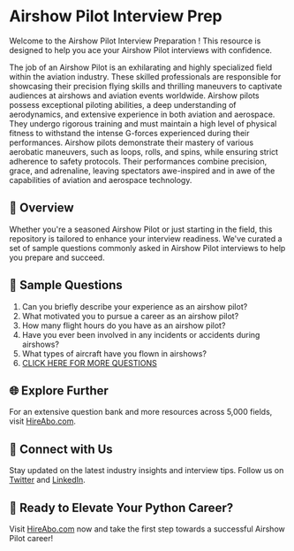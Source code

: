 # Airshow Pilot Interview Prep

Welcome to the Airshow Pilot Interview Preparation ! This resource is designed to help you ace your Airshow Pilot interviews with confidence.

The job of an Airshow Pilot is an exhilarating and highly specialized field within the aviation industry. These skilled professionals are responsible for showcasing their precision flying skills and thrilling maneuvers to captivate audiences at airshows and aviation events worldwide. Airshow pilots possess exceptional piloting abilities, a deep understanding of aerodynamics, and extensive experience in both aviation and aerospace. They undergo rigorous training and must maintain a high level of physical fitness to withstand the intense G-forces experienced during their performances. Airshow pilots demonstrate their mastery of various aerobatic maneuvers, such as loops, rolls, and spins, while ensuring strict adherence to safety protocols. Their performances combine precision, grace, and adrenaline, leaving spectators awe-inspired and in awe of the capabilities of aviation and aerospace technology.

## 🚀 Overview

Whether you're a seasoned Airshow Pilot or just starting in the field, this repository is tailored to enhance your interview readiness. We've curated a set of sample questions commonly asked in Airshow Pilot interviews to help you prepare and succeed.

## 📝 Sample Questions

1. Can you briefly describe your experience as an airshow pilot?
2. What motivated you to pursue a career as an airshow pilot?
3. How many flight hours do you have as an airshow pilot?
4. Have you ever been involved in any incidents or accidents during airshows?
5. What types of aircraft have you flown in airshows?
6. [CLICK HERE FOR MORE QUESTIONS](https://hireabo.com/job/14_0_14/Airshow%20Pilot)

## 🌐 Explore Further

For an extensive question bank and more resources across 5,000 fields, visit [HireAbo.com](https://www.hireabo.com).

## 📱 Connect with Us

Stay updated on the latest industry insights and interview tips. Follow us on [Twitter](https://twitter.com/hireabo) and [LinkedIn](https://www.linkedin.com/in/hire-abo-3609972a8/).

## 🚀 Ready to Elevate Your Python Career?

Visit [HireAbo.com](https://www.hireabo.com) now and take the first step towards a successful Airshow Pilot career!